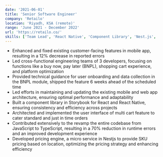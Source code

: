 ```yaml
---
date: '2021-06-01'
title: 'Senior Software Engineer'
company: 'Retailo'
location: 'Riyadh, KSA (remote)'
range: 'June 2021 - December 2022'
url: 'https://retailo.co/'
skills: ['Team Lead', 'React Native', 'Component Library', 'Nest.js', 'PostgresQL', 'Docker']
---
```


- Enhanced and fixed existing customer-facing features in mobile app, resulting in a 12% decrease in reported errors
- Led cross-functional engineering teams of 3 developers, focusing on functions like a buy now, pay later (BNPL), shopping cart experience, and platform optimization
- Provided technical guidance for user onboarding and data collection in the BNPL module, shipped the feature 6 weeks ahead of the scheduled time
- Led efforts in maintaining and updating the existing mobile and web app architecture, ensuring optimal performance and adaptability
- Built a component library in Storybook for React and React Native, ensuring consistency and efficiency across projects
- Architected and implemented the user interface of multi cart feature to cater standard and just in time orders
- Contributed extensively to the revamp the entire codebase from JavaScript to TypeScript, resulting in a 70% reduction in runtime errors and an improved development experience
- Developed pricing engine, a micro service in Nestjs to provide SKU pricing based on location, optimizing the pricing strategy and enhancing efficiency
